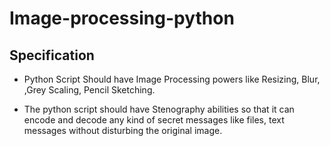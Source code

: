 # Image-processing-python
## Specification

- Python Script Should have Image Processing powers like Resizing, Blur, ,Grey Scaling, Pencil Sketching.

- The python script should have Stenography abilities so that it can encode and decode any kind of secret messages like files, text messages without disturbing the original image.

